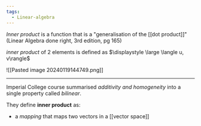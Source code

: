 ```yaml
---
tags:
  - Linear-algebra
---
```

*Inner product* is a function that is a "generalisation of the [[dot product]]" 
(Linear Algebra done right, 3rd edition, pg 165)

*inner product* of 2 elements is defined as $\displaystyle \large \langle u, v\rangle$  

![[Pasted image 20240119144749.png]]

---

Imperial College course summarised *additivity and homogeneity* into a single property called *bilinear*.

They define **inner product** as:
- a *mapping* that maps two vectors in a [[vector space]]
